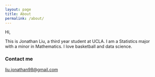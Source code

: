 ```yaml
---
layout: page
title: About
permalink: /about/
---
```

Hi,

This is Jonathan Liu, a third year student at UCLA. I am a Statistics major with a minor in Mathematics. I love basketball and data science.


### Contact me

[liu.jonathan98@gmail.com](mailto:liu.jonathan98@gmail.com)
